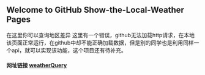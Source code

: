 ## Welcome to GitHub Show-the-Local-Weather Pages
在这里你可以查询地区差异
这里有一个错误，github无法加载http请求，在本地该页面正常运行，在github中却不能正确加载数据，但是别的同学也是利用同样一个api，就可以实现该功能，这个项目还有待补充。
#### 网址链接 [weatherQuery](https://younguei.github.io/Show-the-Local-Weather/LocalWeather.html)
